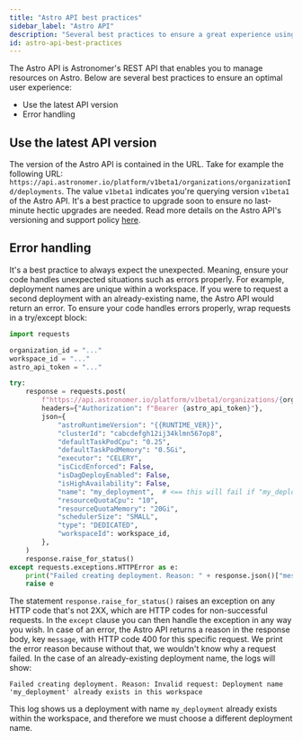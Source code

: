 ```yaml
---
title: "Astro API best practices"
sidebar_label: "Astro API"
description: "Several best practices to ensure a great experience using the Astro API"
id: astro-api-best-practices
---
```


The Astro API is Astronomer's REST API that enables you to manage resources on Astro. Below are several best practices to ensure an optimal user experience:

- Use the latest API version
- Error handling

## Use the latest API version

The version of the Astro API is contained in the URL. Take for example the following URL: `https://api.astronomer.io/platform/v1beta1/organizations/organizationId/deployments`. The value `v1beta1` indicates you're querying version `v1beta1` of the Astro API. It's a best practice to upgrade soon to ensure no last-minute hectic upgrades are needed. Read more details on the Astro API's versioning and support policy [here](api/versioning-and-support).

## Error handling

It's a best practice to always expect the unexpected. Meaning, ensure your code handles unexpected situations such as errors properly. For example, deployment names are unique within a workspace. If you were to request a second deployment with an already-existing name, the Astro API would return an error. To ensure your code handles errors properly, wrap requests in a try/except block:

```python
import requests

organization_id = "..."
workspace_id = "..."
astro_api_token = "..."

try:
    response = requests.post(
        f"https://api.astronomer.io/platform/v1beta1/organizations/{organization_id}/deployments",
        headers={"Authorization": f"Bearer {astro_api_token}"},
        json={
            "astroRuntimeVersion": "{{RUNTIME_VER}}",
            "clusterId": "cabcdefgh12ij34klmn567op8",
            "defaultTaskPodCpu": "0.25",
            "defaultTaskPodMemory": "0.5Gi",
            "executor": "CELERY",
            "isCicdEnforced": False,
            "isDagDeployEnabled": False,
            "isHighAvailability": False,
            "name": "my_deployment",  # <== this will fail if "my_deployment" already exists
            "resourceQuotaCpu": "10",
            "resourceQuotaMemory": "20Gi",
            "schedulerSize": "SMALL",
            "type": "DEDICATED",
            "workspaceId": workspace_id,
        },
    )
    response.raise_for_status()
except requests.exceptions.HTTPError as e:
    print("Failed creating deployment. Reason: " + response.json()["message"])
    raise e
```

The statement `response.raise_for_status()` raises an exception on any HTTP code that's not 2XX, which are HTTP codes for non-successful requests. In the `except` clause you can then handle the exception in any way you wish. In case of an error, the Astro API returns a reason in the response body, key `message`, with HTTP code 400 for this specific request. We print the error reason because without that, we wouldn't know why a request failed. In the case of an already-existing deployment name, the logs will show:

```text
Failed creating deployment. Reason: Invalid request: Deployment name 'my_deployment' already exists in this workspace
```

This log shows us a deployment with name `my_deployment` already exists within the workspace, and therefore we must choose a different deployment name.
